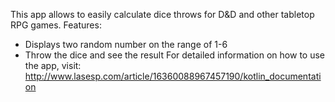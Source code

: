 This app allows to easily calculate dice throws for D&D and other tabletop RPG games.
Features:
- Displays two random number on the range of 1-6
- Throw the dice and see the result
For detailed information on how to use the app, visit:
http://www.lasesp.com/article/16360088967457190/kotlin_documentation
